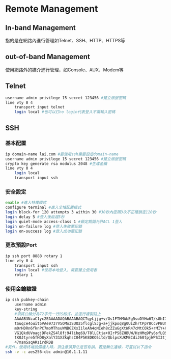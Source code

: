 # Remote Management #

## In-band Management ##

指的是在網路內進行管理如Telnet、SSH、HTTP、HTTPS等

## out-of-band Management ##

使用網路外的媒介進行管理，如Console、AUX、Modem等

## Telnet ##

```bash
username admin privilege 15 secret 123456 #建立帳號密碼
line vty 0 4
	transport input telnet
	login local #也可以打no login代表登入不需輸入密碼
```

## SSH ##

### 基本配置 ###

```bash
ip domain-name lai.com #要使用ssh需要設定domain-name
username admin privilege 15 secret 123456 #建立帳號密碼 
crypto key generate rsa modulus 2048 #生成金鑰
line vty 0 4
	login local
	transport input ssh
```

### 安全設定 ###

```bash
enable #進入特權模式
configure terminal #進入全域配置模式  
login block-for 120 attempts 3 within 30 #30秒內密碼3次不正確鎖定120秒
login delay 5 #登入後延遲5秒
login quiet-mode access-class 1 #鎖定期間允許ACL 1登入
login on-failure log #登入失敗要記錄
login on-success log #登入成功要記錄
```

### 更改預設Port ###

```bash
ip ssh port 8888 rotary 1
line vty 0 4
	transport input ssh
	login local #使用本地登入，需要建立使用者
	rotary 1
```

### 使用金鑰驗證 ###

```bash
ip ssh pubkey-chain 
	username admin
	key-string 
	#須將公鑰分為72字元一行的格式，並逐行複製貼上
	AAAAB3NzaC1yc2EAAAADAQABAAABAQCTqyLjjg+v/Gs1FTHMAbEg5soDYHw6T/sGhI7J2+X
	tSuqce4ouit5VAe9737V5OMo3SUOz5flcglSJg+a+jjkpoq8g0UiZhrtPpY8CcvPBUXm/7f
	m0rHDRn6fknPC7moMThsuWNBGZXxIileAh4qNIeh8cZZuGgXtWR47cMtCOk5+rMIY+XWFLU
	VG1QkdUVoagjDFekZS4l8fj94libg69/T8lLCtja+0IrPS8ZHBUW/HzHMq9Py6sfLQSQpNr
	tK0Jtyre5fHD8yXalY31XZkqhsC04P5K8DKO5itd/QblpsXUKMBCdiJ60tpjWPSI3tjiuOc
	47msmSsqARzirdRDB 
#另外，使用終端設備連入時，須注意演算法是否有誤，若是無法連線，可嘗試以下指令
ssh -v -c aes256-cbc admin@10.1.1.11
```
